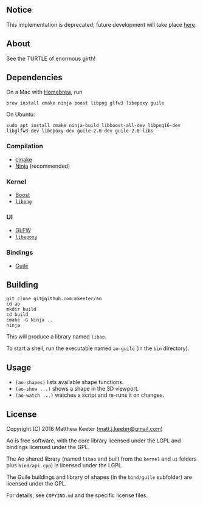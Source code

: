 ## Notice
This implementation is deprecated; future development will take place [here](https://github.com/mkeeter/ao).

## About
See the TURTLE of enormous girth!

## Dependencies

On a Mac with [Homebrew](http://brew.sh/), run
```
brew install cmake ninja boost libpng glfw3 libepoxy guile
```

On Ubuntu:
```
sudo apt install cmake ninja-build libboost-all-dev libpng16-dev libglfw3-dev libepoxy-dev guile-2.0-dev guile-2.0-libs
```

### Compilation
- [cmake](https://cmake.org/)
- [Ninja](https://ninja-build.org/) (recommended)

### Kernel
- [Boost](http://www.boost.org/)
- [`libpng`](http://www.libpng.org/pub/png/libpng.html)

### UI
- [GLFW](http://www.glfw.org/)
- [`libepoxy`](https://github.com/anholt/libepoxy)

### Bindings
- [Guile](http://www.gnu.org/software/guile/)

## Building
```
git clone git@github.com:mkeeter/ao
cd ao
mkdir build
cd build
cmake -G Ninja ..
ninja
```
This will produce a library named `libao`.

To start a shell, run the executable named `ao-guile`
(in the `bin` directory).

## Usage
- `(ao-shapes)` lists available shape functions.
- `(ao-show ...)` shows a shape in the 3D viewport.
- `(ao-watch ...)` watches a script and re-runs it on changes.

## License
Copyright (C) 2016 Matthew Keeter (matt.j.keeter@gmail.com)

Ao is free software, with the core library licensed under the LGPL
and bindings licensed under the GPL.

The Ao shared library (named `libao` and built from the `kernel` and
`ui` folders plus `bind/api.cpp`) is licensed under the LGPL.

The Guile buildings and library of shapes (in the `bind/guile`
subfolder) are licensed under the GPL.

For details, see `COPYING.md` and the specific license files.
